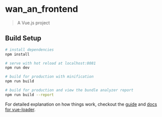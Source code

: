# wan_an_frontend

> A Vue.js project

## Build Setup

```bash
# install dependencies
npm install

# serve with hot reload at localhost:8081
npm run dev

# build for production with minification
npm run build

# build for production and view the bundle analyzer report
npm run build --report
```

For detailed explanation on how things work, checkout the [guide](http://vuejs-templates.github.io/webpack/) and [docs for vue-loader](http://vuejs.github.io/vue-loader).

<!--

# 万岸-手机端

#    (项目采用前后端分离模式，数据来源都是走的接口)
#    (项目采用MVVM框架（VUE）：https://vuefe.cn/v2/guide/)
#    (项目采用饿了么UI：http://element.eleme.io/#/zh-CN/component/installation)

# 如果你有Vue 的经验请跳过大括号部分
#    {
#        安装依赖：npm install
#        启动项目：npm run dev
#        打包：npm run build
#    }


#如果你是昂恪的F4团队成员，或者 £团队成员 您可以跳过尖括号部分
#    <<<<<<<<<<<
#                       代码规范
#        1、全局变量/全局Css类名名用大写来声明（全局CSS用global-）
#        2、方法和变量，声明在作用域的最上方（并且注释清楚）
#        3、大的模块必须要有开头注释和结束注释
#        4、方法/函数声明时要备注该函数的作用，以及需要传入的形参的含义
#        5、定义方法名时，要能让人看得懂，或者说能翻译出来
#        6、CSS的模块必须要有开头注释和结束注释
#        7、id名采用xxx_xxx方式来命名（列如：nav_aboutUs）
#        8、class名采用xxx-xxx的方式来命名（列如：nav-list）
#        9、命名中有多个单词或者多个拼音时，采用驼峰命名法(列如：mainBox、guanYu)
#        10、js尽量使用最新技术规范；
#    >>>>>>>>>>>


# A、目录结构：

# 需要关注的：
# ！！！！新起的网络传销！！！！
# 6！->0000 0000 0000 0***
# 1、模板文件放置地点：src/components
# 2、打包后的文件放置地点：dist
# 3、vue配置文件放置地点：config
# 4、路由配置：src/router/index.js

# B、模板文件对应模块：、
#        （你看页面，其实跟页面结构差球不多，注意 /*两*/ 三点就行了：
#            1、头部模块，带返回箭头的那个   是共用的（这个用到的就多了）；
#            2、个人信息概览   也是共用的（主要是首页和个人中心中有用到）；
#            3、UI用的是饿了么的UI，详情请挪步：http://element.eleme.io/#/zh-CN/component/installation
#          ）
# mainIndex '@/components/mainIndex/mainIndex.vue'; //首页
# bannerDeta '@/components/bannerDeta/bannerDeta.vue'; //轮播图详情
# basics '@/components/center/basics/basics.vue'; //基本资料
# center '@/components/center/center.vue'; //个人中心
# myCommodity '@/components/myCommodity/myCommodity.vue' //我的果树模块
# noticeList '@/components/noticeList/noticeList.vue' //公告列表模块
# allCommodity '@/components/allCommodity/allCommodity.vue' //果园模块
# fruiterDeta '@/components/fruiterDeta/fruiterDeta.vue' //果树详情模块
# earnings '@/components/earnings/earnings.vue' //收益明细模块
# begats '@/components/begats/begats.vue'//系谱图模块
# give '@/components/give/give.vue'//金果赠送模块
# harvest '@/components/harvest/harvest.vue'//金果采摘模块
# shareId '@/components/shareId/shareId.vue'//分享账号模块
# wallet '@/components/wallet/wallet.vue'//增值钱包模块
# noticeDeta '@/components/noticeDeta/noticeDeta.vue'//增值钱包模块
# changeBasics '@/components/center/changeBasics/changeBasics.vue'; //修改个人资料
# password '@/components/center/password/password.vue'; //修改密码
# basicsOverview '@/components/basicsOverview/basicsOverview.vue'; //个人信息概览
# all '@/components/earnings/all/all.vue'; //收益明细->全部
# share '@/components/earnings/share/share.vue'; //收益明细->分享
# performanc '@/components/earnings/performance/performance.vue'; //收益明细->绩效
# harvestRequest '@/components/harvest/harvestRequest/harvestRequest.vue'; //金果收获->申请提现
# depositRecord '@/components/harvest/depositRecord/depositRecord.vue'; //金果收获->提现记录
# giveToFriend '@/components/give/giveToFriend/giveToFriend.vue'; //金果赠送->赠送好友
# giveRecord '@/components/give/giveRecord/giveRecord.vue'; //金果赠送->赠送记录
# getRecord '@/components/give/getRecord/getRecord.vue'; //金果赠送->赠送记录
#
#
#
# C、可能你会用到的地方：
# 1、打包的目录的配置：config/index.js:build里面
# 2、项目启动的端口号：config/index.js:dev:{port:xxxx}
# 3、项目封装的ajax函数在util.js里面，以及各个请求配置
# 4、在main.js中的主要工作是注册各个需要使用的组件

-->
